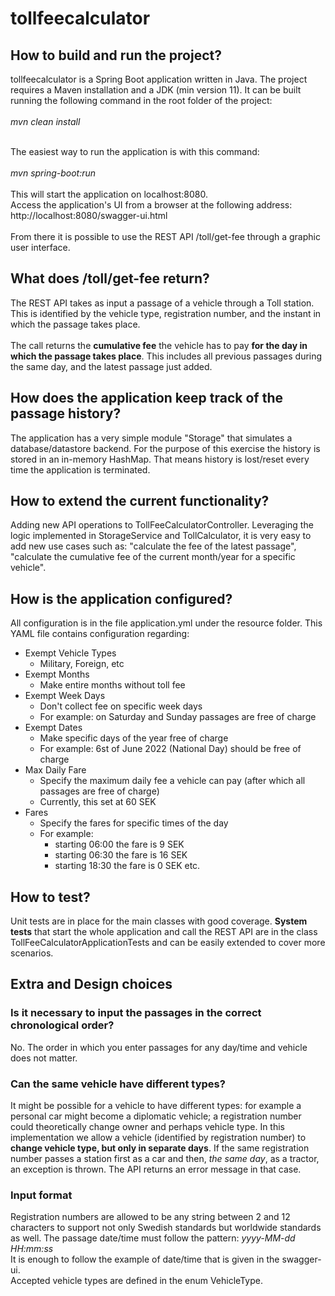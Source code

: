 # tollfeecalculator

## How to build and run the project?
tollfeecalculator is a Spring Boot application written in Java. 
The project requires a Maven installation and a JDK (min version 11). It can be built running the following command
in the root folder of the project:<br/><br/> 
*mvn clean install*<br/><br/> 

The easiest way to run the application is with this command: <br/><br/> 
*mvn spring-boot:run*<br/><br/>
This will start the application on localhost:8080. <br/>
Access the application's UI from a browser at the following address:<br/>
http://localhost:8080/swagger-ui.html <br/><br/>
From there it is possible to use the REST API /toll/get-fee through a graphic user interface.

## What does /toll/get-fee return?

The REST API takes as input a passage of a vehicle through a Toll station. 
This is identified by the vehicle type, registration number, and the instant in
which the passage takes place. <br/><br/>
The call returns the **cumulative fee** the vehicle has to pay **for the day in which
the passage takes place**. This includes all previous passages during the same day, and the 
latest passage just added.

## How does the application keep track of the passage history?

The application has a very simple module "Storage" that simulates a database/datastore
backend. For the purpose of this exercise the history is stored in an in-memory HashMap.
That means history is lost/reset every time the application is terminated.

## How to extend the current functionality? 

Adding new API operations to TollFeeCalculatorController. Leveraging the logic
implemented in StorageService and TollCalculator, it is very easy to add new 
use cases such as: "calculate the fee of the latest passage", "calculate the cumulative fee
of the current month/year for a specific vehicle".

## How is the application configured?

All configuration is in the file application.yml under the resource folder. 
This YAML file contains configuration regarding: 
- Exempt Vehicle Types 
    - Military, Foreign, etc
- Exempt Months
    - Make entire months without toll fee
- Exempt Week Days
    - Don't collect fee on specific week days 
    - For example: on Saturday and Sunday passages are free of charge
- Exempt Dates
    - Make specific days of the year free of charge
    - For example: 6st of June 2022 (National Day) should be free of charge
- Max Daily Fare
    - Specify the maximum daily fee a vehicle can pay (after which all passages are free of charge)
    - Currently, this set at 60 SEK
- Fares
    - Specify the fares for specific times of the day
    - For example:
        - starting 06:00 the fare is 9 SEK
        - starting 06:30 the fare is 16 SEK
        - starting 18:30 the fare is 0 SEK etc.

## How to test?

Unit tests are in place for the main classes with good coverage. 
**System tests** that start the whole application and call the REST API
are in the class TollFeeCalculatorApplicationTests and can be easily extended to cover more scenarios.

## Extra and Design choices
### Is it necessary to input the passages in the correct chronological order? 
No. The order in which you enter passages for any day/time and vehicle does not matter.
### Can the same vehicle have different types? 
It might be possible for a vehicle to have different types: for example a personal car
might become a diplomatic vehicle; a registration number could theoretically 
change owner and perhaps vehicle type. In this implementation we allow a vehicle (identified by registration 
number) to **change vehicle type, but only in separate days**.
If the same registration number passes a station first as a car and then, *the same day*,
as a tractor, an exception is thrown. The API returns an error message in that case.
### Input format
Registration numbers are allowed to be any string between 2 and 12 characters to support 
not only Swedish standards but worldwide standards as well. 
The passage date/time must follow the pattern: *yyyy-MM-dd HH:mm:ss* <br/>
It is enough to follow the example of date/time that is given in the swagger-ui.<br/>
Accepted vehicle types are defined in the enum VehicleType.
